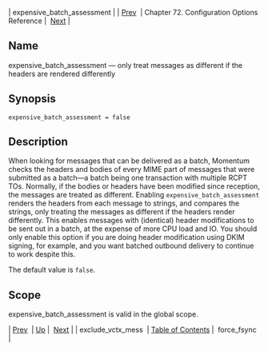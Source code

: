 | expensive_batch_assessment |
| [Prev](conf.ref.exclude_vctx_mess)  | Chapter 72. Configuration Options Reference |  [Next](conf.ref.force_fsync) |

<a name="conf.ref.expensive_batch_assessment"></a>
## Name

expensive_batch_assessment — only treat messages as different if the headers are rendered differently

## Synopsis

`expensive_batch_assessment = false`

<a name="idp24681984"></a>
## Description

When looking for messages that can be delivered as a batch, Momentum checks the headers and bodies of every MIME part of messages that were submitted as a batch—a batch being one transaction with multiple RCPT TOs. Normally, if the bodies or headers have been modified since reception, the messages are treated as different. Enabling `expensive_batch_assessment` renders the headers from each message to strings, and compares the strings, only treating the messages as different if the headers render differently. This enables messages with (identical) header modifications to be sent out in a batch, at the expense of more CPU load and IO. You should only enable this option if you are doing header modification using DKIM signing, for example, and you want batched outbound delivery to continue to work despite this.

The default value is `false`.

<a name="idp24686016"></a>
## Scope

expensive_batch_assessment is valid in the global scope.

| [Prev](conf.ref.exclude_vctx_mess)  | [Up](config.options.ref) |  [Next](conf.ref.force_fsync) |
| exclude_vctx_mess  | [Table of Contents](index) |  force_fsync |

